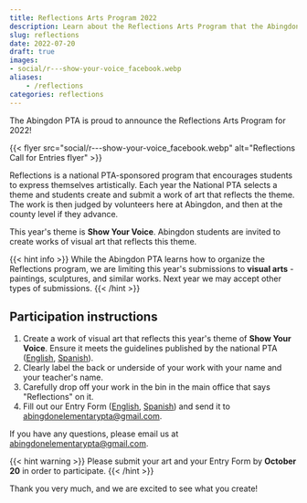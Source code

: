 ```yaml
--- 
title: Reflections Arts Program 2022
description: Learn about the Reflections Arts Program that the Abingdon PTA is organizing this fall.
slug: reflections
date: 2022-07-20
draft: true
images:
- social/r---show-your-voice_facebook.webp
aliases:
    - /reflections
categories: reflections
---
```


The Abingdon PTA is proud to announce the Reflections Arts Program for 2022!

{{< flyer src="social/r---show-your-voice_facebook.webp" alt="Reflections Call for Entries flyer" >}}

Reflections is a national PTA-sponsored program that encourages students to express themselves artistically. Each year the National PTA selects a theme and students create and submit a work of art that reflects the theme. The work is then judged by volunteers here at Abingdon, and then at the county level if they advance.

This year's theme is **Show Your Voice**. Abingdon students are invited to create works of visual art that reflects this theme.

{{< hint info >}}
While the Abingdon PTA learns how to organize the Reflections program, we are limiting this year's submissions to **visual arts** - paintings, sculptures, and similar works. Next year we may accept other types of submissions.
{{< /hint >}}

## Participation instructions

1. Create a work of visual art that reflects this year's theme of **Show Your Voice**. Ensure it meets the guidelines published by the national PTA ([English](guides/English/visual-arts-category-guidelines_reflections.pdf), [Spanish](guides/Spanish/visual-arts-cat-guidelines_reflections-es.pdf)).
1. Clearly label the back or underside of your work with your name and your teacher's name.
1. Carefully drop off your work in the bin in the main office that says "Reflections" on it.
1. Fill out our Entry Form ([English](forms/fillable-form_local-leader-partial.pdf), [Spanish](forms/fillable-form_local-leader---es-partial.pdf)) and send it to abingdonelementarypta@gmail.com.

If you have any questions, please email us at abingdonelementarypta@gmail.com.

{{< hint warning >}}
Please submit your art and your Entry Form by **October 20** in order to participate.
{{< /hint >}}

Thank you very much, and we are excited to see what you create!